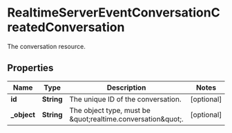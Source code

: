 

# RealtimeServerEventConversationCreatedConversation

The conversation resource.

## Properties

| Name | Type | Description | Notes |
|------------ | ------------- | ------------- | -------------|
|**id** | **String** | The unique ID of the conversation. |  [optional] |
|**_object** | **String** | The object type, must be \&quot;realtime.conversation\&quot;. |  [optional] |



